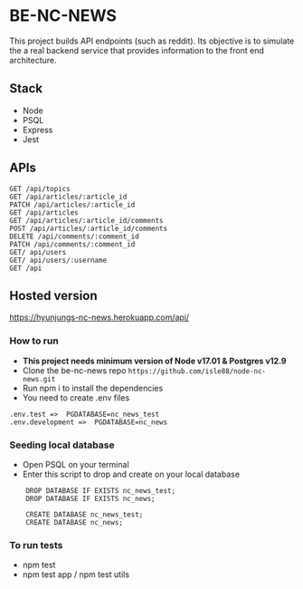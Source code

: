 # BE-NC-NEWS

This project builds API endpoints (such as reddit). Its objective is to simulate the a real backend service that provides information to the front end architecture.


## Stack

- Node 
- PSQL
- Express
- Jest

## APIs
```
GET /api/topics
GET /api/articles/:article_id
PATCH /api/articles/:article_id
GET /api/articles
GET /api/articles/:article_id/comments
POST /api/articles/:article_id/comments
DELETE /api/comments/:comment_id
PATCH /api/comments/:comment_id
GET/ api/users
GET/ api/users/:username
GET /api
```

## Hosted version

https://hyunjungs-nc-news.herokuapp.com/api/


### How to run

- **This project needs minimum version of Node v17.01 & Postgres v12.9**
- Clone the be-nc-news repo `https://github.com/isle88/node-nc-news.git`
- Run npm i to install the dependencies
- You need to create .env files
```
.env.test =>  PGDATABASE=nc_news_test
.env.development =>  PGDATABASE=nc_news
```


### Seeding local database

- Open PSQL on your terminal
- Enter this script to drop and create on your local database
```
    DROP DATABASE IF EXISTS nc_news_test;
    DROP DATABASE IF EXISTS nc_news;

    CREATE DATABASE nc_news_test;
    CREATE DATABASE nc_news;
```


### To run tests

- npm test
- npm test app / npm test utils